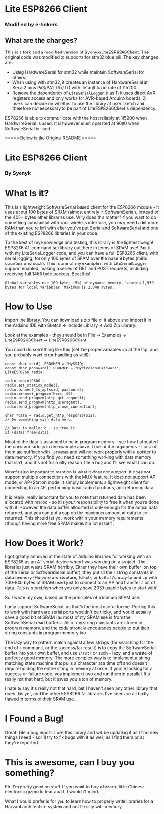 # Lite ESP8266 Client
### Modified by e-tinkers

## What are the changes?
This is a fork and a modified version of [Syonyk/LiteESP8266Client](https://github.com/Syonyk/LiteESP8266Client). The original code was modified to supoorts for stm32 blue pill. The key changes are:

- Using HardwareSerial for stm32 while maintain SoftwareSerial for others;
- When using with stm32, it creates an instance of HardwareSerial at Serial2 pins PA3/PA2 (Rx/Tx) with default baud rate of 115200;
- Remove the dependency of `LiteSerialLogger.h` as 1) it uses direct AVR registers access and only works for AVR-based Arduino boards, 2) users can decide on whether to use the library at user sketch and therefore not necessary to be part of LiteESP8266Client's dependency.

ESP8266 is able to communicate with the host reliably at 115200 when HardwareSerial is used. It is however must operated at 9600 when SoftwareSerial is used.

===== Below is the Original README =====
# Lite ESP8266 Client

### By Syonyk

# What Is it?
This is a lightweight SoftwareSerial based client for the ESP8266 module - it uses about 100 bytes of SRAM (almost entirely in SoftwareSerial), instead of the 400+ bytes other libraries use.  Why does this matter?  If you want to do something substantial with your wireless interface, you may need a bit more RAM than you're left with after you've put Serial and SoftwareSerial and one of the existing ESP8266 libraries in your code.

To the best of my knowledge and testing, this library is *the* lightest weight ESP8266 AT command set library out there in terms of SRAM use!  Pair it with my LiteSerialLogger code, and you can have a full ESP8266 client, with serial logging, for only 100 bytes of SRAM over the base 9 bytes (millis counters and such).  This is one of my examples, with LiteSerialLogger support enabled, making a series of GET and POST requests, including receiving full 1460 byte packets.  Beat this!

`Global variables use 109 bytes (5%) of dynamic memory, leaving 1,939 bytes for local variables. Maximum is 2,048 bytes.`

# How to Use
Import the library.  You can download a zip file of it above and import it in the Arduino IDE with Sketch -> Include Library -> Add Zip Library.

Look at the examples - they should be in File -> Examples -> LiteESP8266Client -> LiteESP8266Client

You could do something like this (set the proper variables up at the top, and you probably want error handling as well):
```
const char ssid[] PROGMEM = "MySSID;
const char password[] PROGMEM = "MyWirelessPassword";
LiteESP8266 radio;

radio.begin(9600);
radio.set_station_mode();
radio.connect_to_ap(ssid, password);
radio.connect_progmem(host, 80);
radio.send_progmem(http_get_request);
radio.send_progmem(http_useragent);
radio.send_progmem(http_close_connection);

char *data = radio.get_http_response(512);
// Do something with data here.

// Data is malloc'd - so free it.
if (data) free(data);
```

Most of the data is assumed to be in program memory - see how I allocated the constant strings in the example above.  Look at the arguments - most of them are suffixed with `_progmem` and will not work properly with a pointer to data memory.  If you find you need something working with data memory that isn't, and it's not for a silly reason, file a bug and I'll see what I can do.

What's also important to mention is what it *does not support*.  It does not support multiple connections with the MUX feature.  It does not support AP mode, or AP+Station mode.  It simply implements a lightweight client for connecting to an AP, performing basic radio functions, and returning data.

It is really, really important for you to note that returned data has been allocated with malloc - so it is *your* responsibility to free it when you're done with it.  However, the data buffer allocated is only enough for the actual data returned, and you can put a cap on the maximum amount of data to be returned.  This should let you work within your memory requirements (though having more free SRAM makes it a lot easier).




# How Does it Work?
I got greatly annoyed at the state of Arduino libraries for working with an ESP8266 as an AT serial device when I was working on a project.  The libraries just waste SRAM horribly.  Either they have their own buffer (on top of the Serial or SoftwareSerial buffer), they put all their string constants in data memory (Harvard architecture, folks!), or both.  It's easy to end up with 700-800 bytes of SRAM used just to connect to an AP and transfer a bit of data.  *This is a problem* when you only have 2039 usable bytes to start with!

So I wrote my own, based on the principles of minimum SRAM use.  

I only support SoftwareSerial, as that's the most useful for me.  Porting this to work with hardware serial ports wouldn't be tricky, and would actually save a good bit of SRAM (as most of my SRAM use is from the SoftwareSerial read buffers).  All of my string constants are stored in program memory, and the code strongly encourages people to put their string constants in program memory too.

The lazy way to pattern match against a few strings (for searching for the end of a command, or the success/fail result) is to copy the SoftwareSerial buffer into your own buffer, and use `strstr` or such - lazy, and a waste of perfectly good memory.  The more complex way is to implement a string matching state machine that pulls a character at a time off and doesn't require holding the entire string in memory at once.  If you're looking for a success or failure code, you implement two and run them in parallel.  It's really not that hard, but it saves you a ton of memory.

I hate to say it's really not that hard, but I haven't seen any other library that does this yet, and the other ESP8266 AT libraries I've seen are all badly flawed in terms of their SRAM use.

# I Found a Bug!
Great!  File a bug report.  I use this library and will be updating it as I find new things I need - so I'll try to fix bugs with it as well, as I find them or as they're reported.

# This is awesome, can I buy you something?
Eh.  I'm pretty good on stuff.  If you want to buy a bizarre little Chinese electronic gizmo to tear apart, I wouldn't mind.

What I would prefer is for you to learn how to properly write libraries for a Harvard architecture system and not be silly with memory.

